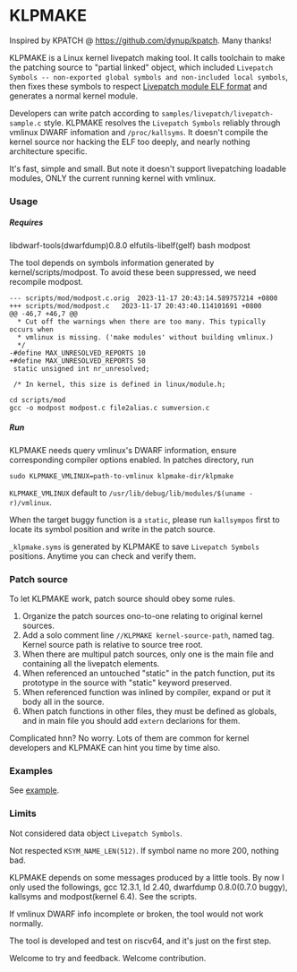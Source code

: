 # KLPMAKE

Inspired by KPATCH @ https://github.com/dynup/kpatch. Many thanks!

KLPMAKE is a Linux kernel livepatch making tool. It calls toolchain to make the patching source to "partial linked" object, which included `Livepatch Symbols -- non-exported global symbols and non-included local symbols`, then fixes these symbols to respect [Livepatch module ELF format](https://www.kernel.org/doc/html/latest/livepatch/module-elf-format.html) and generates a normal kernel module.

Developers can write patch according to `samples/livepatch/livepatch-sample.c` style. KLPMAKE resolves the `Livepatch Symbols` reliably through vmlinux DWARF infomation and `/proc/kallsyms`. It doesn't compile the kernel source nor hacking the ELF too deeply, and nearly nothing architecture specific.

It's fast, simple and small. But note it doesn't support livepatching loadable modules, ONLY the current running kernel with vmlinux.

### Usage

##### Requires

libdwarf-tools(dwarfdump)0.8.0 elfutils-libelf(gelf) bash modpost

The tool depends on symbols information generated by kernel/scripts/modpost. To avoid these been suppressed, we need recompile modpost.
```
--- scripts/mod/modpost.c.orig	2023-11-17 20:43:14.589757214 +0800
+++ scripts/mod/modpost.c	2023-11-17 20:43:40.114101691 +0800
@@ -46,7 +46,7 @@
  * Cut off the warnings when there are too many. This typically occurs when
  * vmlinux is missing. ('make modules' without building vmlinux.)
  */
-#define MAX_UNRESOLVED_REPORTS	10
+#define MAX_UNRESOLVED_REPORTS	50
 static unsigned int nr_unresolved;

 /* In kernel, this size is defined in linux/module.h;
```
```
cd scripts/mod
gcc -o modpost modpost.c file2alias.c sumversion.c
```

##### Run

KLPMAKE needs query vmlinux's DWARF information, ensure corresponding compiler options enabled. In patches directory, run
```
sudo KLPMAKE_VMLINUX=path-to-vmlinux klpmake-dir/klpmake
```

`KLPMAKE_VMLINUX` default to `/usr/lib/debug/lib/modules/$(uname -r)/vmlinux`.

When the target buggy function is a `static`, please run `kallsympos` first to locate its symbol position and write in the patch source.

`_klpmake.syms` is generated by KLPMAKE to save `Livepatch Symbols` positions. Anytime you can check and verify them.

### Patch source

To let KLPMAKE work, patch source should obey some rules.

1. Organize the patch sources ono-to-one relating to original kernel sources.
2. Add a solo comment line `//KLPMAKE kernel-source-path`, named tag. Kernel source path is relative to source tree root.
3. When there are multipul patch sources, only one is the main file and containing all the livepatch elements.
4. When referenced an untouched "static" in the patch function, put its prototype in the source with "static" keyword preserved.
5. When referenced function was inlined by compiler, expand or put it body all in the source.
6. When patch functions in other files, they must be defined as globals, and in main file you should add `extern` declarions for them.

Complicated hnn? No worry. Lots of them are common for kernel developers and KLPMAKE can hint you time by time also.

### Examples

See [example](example/readme.md).

### Limits

Not considered data object `Livepatch Symbols`.

Not respected `KSYM_NAME_LEN(512)`. If symbol name no more 200, nothing bad.

KLPMAKE depends on some messages produced by a little tools. By now I only used  the followings, gcc 12.3.1, ld 2.40, dwarfdump 0.8.0(0.7.0 buggy), kallsyms and modpost(kernel 6.4). See the scripts.

If vmlinux DWARF info incomplete or broken, the tool would not work normally.

The tool is developed and test on riscv64, and it's just on the first step.

Welcome to try and feedback. Welcome contribution.


